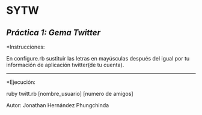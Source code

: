 **SYTW**
========
*Práctica 1: Gema Twitter*
---------------------------------

*Instrucciones:

En configure.rb sustituir las letras en mayúsculas después del igual
por tu información de aplicación twitter(de tu cuenta).

----------------------------------

*Ejecución:

ruby twitt.rb [nombre_usuario] [numero de amigos]


Autor: Jonathan Hernández Phungchinda
